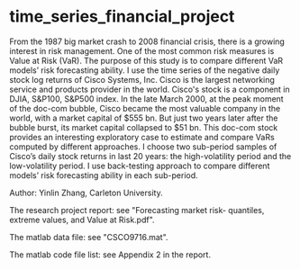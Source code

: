 # time_series_financial_project
From the 1987 big market crash to 2008 financial crisis, there is a growing interest in risk management. One of the most common risk measures is Value at Risk (VaR). The purpose of this study is to compare different VaR models’ risk forecasting ability.
I use the time series of the negative daily stock log returns of Cisco Systems, Inc. Cisco is the largest networking service and products provider in the world. Cisco's stock is a component in DJIA, S&P100, S&P500 index. In the late March 2000, at the peak moment of the doc-com bubble, Cisco became the most valuable company in the world, with a market capital of $555 bn. But just two years later after the bubble burst, its market capital collapsed to $51 bn. This doc-com stock provides an interesting exploratory case to estimate and compare VaRs computed by different approaches. 
I choose two sub-period samples of Cisco’s daily stock returns in last 20 years: the high-volatility period and the low-volatility period. I use back-testing approach to compare different models’ risk forecasting ability in each sub-period. 



Author: Yinlin Zhang, Carleton University.

The research project report: see "Forecasting market risk- quantiles, extreme values, and Value at Risk.pdf".

The matlab data file: see "CSCO9716.mat".

The matlab code file list: see Appendix 2 in the report.
